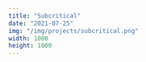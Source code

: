 ```yaml
---
title: "Subcritical"
date: "2021-07-25"
img: "/img/projects/subcritical.png"
width: 1000
height: 1000
---
```

